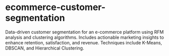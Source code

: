 # ecommerce-customer-segmentation
Data-driven customer segmentation for an e-commerce platform using RFM analysis and clustering algorithms. Includes actionable marketing insights to enhance retention, satisfaction, and revenue. Techniques include K-Means, DBSCAN, and Hierarchical Clustering.
